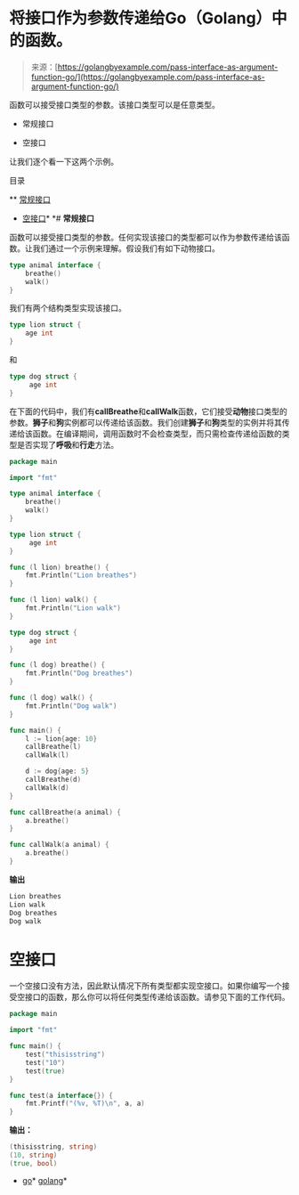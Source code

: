 <!--yml

分类：未分类

日期：2024-10-13 06:21:40

-->

# 将接口作为参数传递给Go（Golang）中的函数。

> 来源：[https://golangbyexample.com/pass-interface-as-argument-function-go/](https://golangbyexample.com/pass-interface-as-argument-function-go/)

函数可以接受接口类型的参数。该接口类型可以是任意类型。

+   常规接口

+   空接口

让我们逐个看一下这两个示例。

目录

**   [常规接口](#Regular_Interface "常规接口")

+   [空接口](#Empty_Interface "空接口")*  *# **常规接口**

函数可以接受接口类型的参数。任何实现该接口的类型都可以作为参数传递给该函数。让我们通过一个示例来理解。假设我们有如下动物接口。

```go
type animal interface {
    breathe()
    walk()
}
```

我们有两个结构类型实现该接口。

```go
type lion struct {
    age int
}
```

和

```go
type dog struct {
     age int
}
```

在下面的代码中，我们有**callBreathe**和**callWalk**函数，它们接受**动物**接口类型的参数。**狮子**和**狗**实例都可以传递给该函数。我们创建**狮子**和**狗**类型的实例并将其传递给该函数。在编译期间，调用函数时不会检查类型，而只需检查传递给函数的类型是否实现了**呼吸**和**行走**方法。

```go
package main

import "fmt"

type animal interface {
	breathe()
	walk()
}

type lion struct {
     age int
}

func (l lion) breathe() {
	fmt.Println("Lion breathes")
}

func (l lion) walk() {
	fmt.Println("Lion walk")
}

type dog struct {
     age int
}

func (l dog) breathe() {
	fmt.Println("Dog breathes")
}

func (l dog) walk() {
	fmt.Println("Dog walk")
}

func main() {
	l := lion{age: 10}
	callBreathe(l)
	callWalk(l)

	d := dog{age: 5}
	callBreathe(d)
	callWalk(d)
}

func callBreathe(a animal) {
	a.breathe()
}

func callWalk(a animal) {
	a.breathe()
}
```

**输出**

```go
Lion breathes
Lion walk
Dog breathes
Dog walk
```

# **空接口**

一个空接口没有方法，因此默认情况下所有类型都实现空接口。如果你编写一个接受空接口的函数，那么你可以将任何类型传递给该函数。请参见下面的工作代码。

```go
package main

import "fmt"

func main() {
    test("thisisstring")
    test("10")
    test(true)
}

func test(a interface{}) {
    fmt.Printf("(%v, %T)\n", a, a)
}
```

**输出：**

```go
(thisisstring, string)
(10, string)
(true, bool)
```

+   [go](https://golangbyexample.com/tag/go/)*   [golang](https://golangbyexample.com/tag/golang/)*
